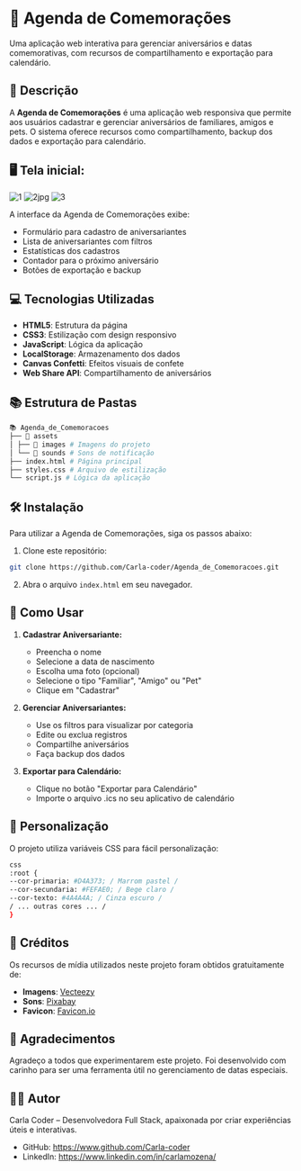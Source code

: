 # 📖 Agenda de Comemorações

Uma aplicação web interativa para gerenciar aniversários e datas comemorativas, com recursos de compartilhamento e exportação para calendário.

## 📜 Descrição

A **Agenda de Comemorações** é uma aplicação web responsiva que permite aos usuários cadastrar e gerenciar aniversários de familiares, amigos e pets. O sistema oferece recursos como compartilhamento, backup dos dados e exportação para calendário.

## 🖥️ Tela inicial:

![1](https://github.com/user-attachments/assets/e267dc1c-b52d-4521-a88b-e32c88fb7136)
![2jpg](https://github.com/user-attachments/assets/265d25b1-7f77-4ba7-92d5-a378d5018986)
![3](https://github.com/user-attachments/assets/58ca71ec-31e2-437a-aba4-155fdd027868)

A interface da Agenda de Comemorações exibe:

- Formulário para cadastro de aniversariantes
- Lista de aniversariantes com filtros
- Estatísticas dos cadastros
- Contador para o próximo aniversário
- Botões de exportação e backup

## 💻 Tecnologias Utilizadas

- **HTML5**: Estrutura da página
- **CSS3**: Estilização com design responsivo
- **JavaScript**: Lógica da aplicação
- **LocalStorage**: Armazenamento dos dados
- **Canvas Confetti**: Efeitos visuais de confete
- **Web Share API**: Compartilhamento de aniversários

## 📚 Estrutura de Pastas
```bash
📚 Agenda_de_Comemoracoes
├── 📁 assets
│ ├── 📁 images # Imagens do projeto
│ └── 📁 sounds # Sons de notificação
├── index.html # Página principal
├── styles.css # Arquivo de estilização
└── script.js # Lógica da aplicação
```

## 🛠️ Instalação

Para utilizar a Agenda de Comemorações, siga os passos abaixo:

1. Clone este repositório:

```bash
git clone https://github.com/Carla-coder/Agenda_de_Comemoracoes.git
```

2. Abra o arquivo `index.html` em seu navegador.

## 🚀 Como Usar

1. **Cadastrar Aniversariante:**

   - Preencha o nome
   - Selecione a data de nascimento
   - Escolha uma foto (opcional)
   - Selecione o tipo "Familiar", "Amigo" ou "Pet"
   - Clique em "Cadastrar"

2. **Gerenciar Aniversariantes:**

   - Use os filtros para visualizar por categoria
   - Edite ou exclua registros
   - Compartilhe aniversários
   - Faça backup dos dados

3. **Exportar para Calendário:**

   - Clique no botão "Exportar para Calendário"
   - Importe o arquivo .ics no seu aplicativo de calendário

## 🎨 Personalização

O projeto utiliza variáveis CSS para fácil personalização:

```bash
css
:root {
--cor-primaria: #D4A373; / Marrom pastel /
--cor-secundaria: #FEFAE0; / Bege claro /
--cor-texto: #4A4A4A; / Cinza escuro /
/ ... outras cores ... /
}

```

## 🎵 Créditos

Os recursos de mídia utilizados neste projeto foram obtidos gratuitamente de:

- **Imagens**: [Vecteezy]([https://pixabay.com](https://www.vecteezy.com/vector-art/3325159-seamless-background-with-sweets-cakes-and-balloons))
- **Sons**: [Pixabay](https://pixabay.com/sound-effects)
- **Favicon**: [Favicon.io](https://favicon.io)

## 🙏 Agradecimentos

Agradeço a todos que experimentarem este projeto. Foi desenvolvido com carinho para ser uma ferramenta útil no gerenciamento de datas especiais.

## 👩‍💻 Autor

Carla Coder – Desenvolvedora Full Stack, apaixonada por criar experiências úteis e interativas. 
- GitHub: https://www.github.com/Carla-coder
- LinkedIn: https://www.linkedin.com/in/carlamozena/


